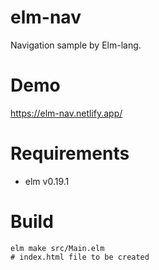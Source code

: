 # elm-nav
Navigation sample by Elm-lang.

# Demo
https://elm-nav.netlify.app/

# Requirements
- elm v0.19.1

# Build
```
elm make src/Main.elm
# index.html file to be created
```
